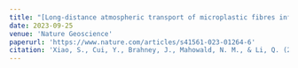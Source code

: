 ```yaml
---
title: "[Long-distance atmospheric transport of microplastic fibres influenced by their shapes](https://www.nature.com/articles/s41561-023-01264-6)"
date: 2023-09-25
venue: 'Nature Geoscience'
paperurl: 'https://www.nature.com/articles/s41561-023-01264-6'
citation: 'Xiao, S., Cui, Y., Brahney, J., Mahowald, N. M., & Li, Q. (2023). Long-distance atmospheric transport of microplastic fibres influenced by their shapes. Nature Geoscience, 1-8.'
---
```

